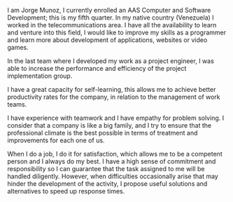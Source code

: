 I am Jorge Munoz, I currently enrolled  an AAS Computer and Software Development; this is my fifth quarter. In my native country (Venezuela) I worked in the telecommunications area. I have all the availability to learn and venture into this field, I would like to improve my skills as a programmer and learn more about development of applications, websites or video games. 

In the last team where I developed my work as a project engineer, I was able to increase the performance and efficiency of the project implementation group.

I have a great capacity for self-learning, this allows me to achieve better productivity rates for the company, in relation to the management of work teams.

I have experience with teamwork and I have empathy for problem solving. I consider that a company is like a big family, and I try to ensure that the professional climate is the best possible in terms of treatment and improvements for each one of us.

When I do a job, I do it for satisfaction, which allows me to be a competent person and I always do my best. I have a high sense of commitment and responsibility so I can guarantee that the task assigned to me will be handled diligently. However, when difficulties occasionally arise that may hinder the development of the activity, I propose useful solutions and alternatives to speed up response times.
